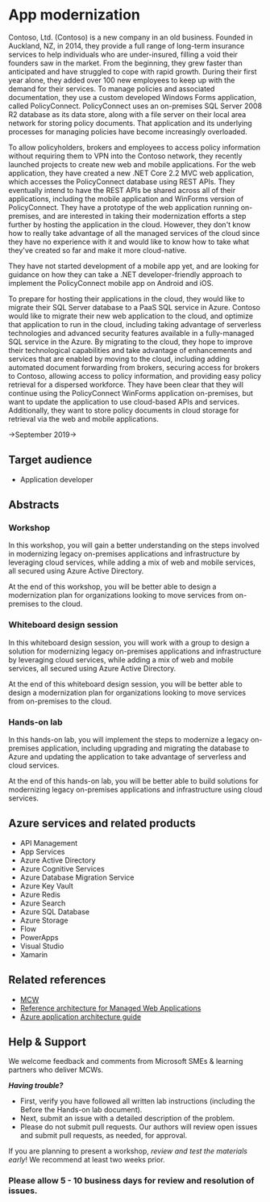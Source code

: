 # App modernization

Contoso, Ltd. (Contoso) is a new company in an old business. Founded in Auckland, NZ, in 2014, they provide a full range of long-term insurance services to help individuals who are under-insured, filling a void their founders saw in the market. From the beginning, they grew faster than anticipated and have struggled to cope with rapid growth. During their first year alone, they added over 100 new employees to keep up with the demand for their services. To manage policies and associated documentation, they use a custom developed Windows Forms application, called PolicyConnect. PolicyConnect uses an on-premises SQL Server 2008 R2 database as its data store, along with a file server on their local area network for storing policy documents. That application and its underlying processes for managing policies have become increasingly overloaded.

To allow policyholders, brokers and employees to access policy information without requiring them to VPN into the Contoso network, they recently launched projects to create new web and mobile applications. For the web application, they have created a new .NET Core 2.2 MVC web application, which accesses the PolicyConnect database using REST APIs. They eventually intend to have the REST APIs be shared across all of their applications, including the mobile application and WinForms version of PolicyConnect. They have a prototype of the web application running on-premises, and are interested in taking their modernization efforts a step further by hosting the application in the cloud. However, they don't know how to really take advantage of all the managed services of the cloud since they have no experience with it and would like to know how to take what they've created so far and make it more cloud-native.

They have not started development of a mobile app yet, and are looking for guidance on how they can take a .NET developer-friendly approach to implement the PolicyConnect mobile app on Android and iOS.

To prepare for hosting their applications in the cloud, they would like to migrate their SQL Server database to a PaaS SQL service in Azure. Contoso would like to migrate their new web application to the cloud, and optimize that application to run in the cloud, including taking advantage of serverless technologies and advanced security features available in a fully-managed SQL service in the Azure. By migrating to the cloud, they hope to improve their technological capabilities and take advantage of enhancements and services that are enabled by moving to the cloud, including adding automated document forwarding from brokers, securing access for brokers to Contoso, allowing access to policy information, and providing easy policy retrieval for a dispersed workforce. They have been clear that they will continue using the PolicyConnect WinForms application on-premises, but want to update the application to use cloud-based APIs and services. Additionally, they want to store policy documents in cloud storage for retrieval via the web and mobile applications.

->September 2019->

## Target audience

- Application developer

## Abstracts

### Workshop

In this workshop, you will gain a better understanding on the steps involved in modernizing legacy on-premises applications and infrastructure by leveraging cloud services, while adding a mix of web and mobile services, all secured using Azure Active Directory.

At the end of this workshop, you will be better able to design a modernization plan for organizations looking to move services from on-premises to the cloud.

### Whiteboard design session

In this whiteboard design session, you will work with a group to design a solution for modernizing legacy on-premises applications and infrastructure by leveraging cloud services, while adding a mix of web and mobile services, all secured using Azure Active Directory.

At the end of this whiteboard design session, you will be better able to design a modernization plan for organizations looking to move services from on-premises to the cloud.

### Hands-on lab

In this hands-on lab, you will implement the steps to modernize a legacy on-premises application, including upgrading and migrating the database to Azure and updating the application to take advantage of serverless and cloud services.

At the end of this hands-on lab, you will be better able to build solutions for modernizing legacy on-premises applications and infrastructure using cloud services.

## Azure services and related products

- API Management
- App Services
- Azure Active Directory
- Azure Cognitive Services
- Azure Database Migration Service
- Azure Key Vault
- Azure Redis
- Azure Search
- Azure SQL Database
- Azure Storage
- Flow
- PowerApps
- Visual Studio
- Xamarin

## Related references

- [MCW](https://microsoftcloudworkshop.com)
- [Reference architecture for Managed Web Applications](https://docs.microsoft.com/en-gb/azure/architecture/reference-architectures/app-service-web-app/basic-web-app)
- [Azure application architecture guide](https://docs.microsoft.com/en-us/azure/architecture/guide/)

## Help & Support

We welcome feedback and comments from Microsoft SMEs & learning partners who deliver MCWs.  

***Having trouble?***
- First, verify you have followed all written lab instructions (including the Before the Hands-on lab document).
- Next, submit an issue with a detailed description of the problem.
- Please do not submit pull requests. Our authors will review open issues and submit pull requests, as needed, for approval.  

If you are planning to present a workshop, *review and test the materials early*! We recommend at least two weeks prior.

### Please allow 5 - 10 business days for review and resolution of issues.

